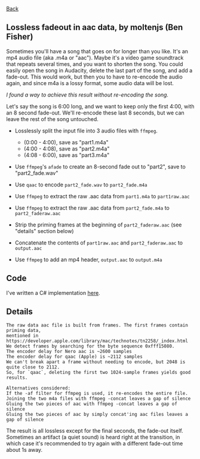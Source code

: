 
[Back](../addfadeout.md)

## Lossless fadeout in aac data, by moltenjs (Ben Fisher)

Sometimes you'll have a song that goes on for longer than you like. It's an mp4 audio file (aka .m4a or "aac"). Maybe it's a video game soundtrack that repeats several times, and you want to shorten the song. You could easily open the song in Audacity, delete the last part of the song, and add a fade-out. This would work, but then you to have to re-encode the audio again, and since m4a is a lossy format, some audio data will be lost.

*I found a way to achieve this result without re-encoding the song.*

Let's say the song is 6:00 long, and we want to keep only the first 4:00, with an 8 second fade-out. We'll re-encode these last 8 seconds, but we can leave the rest of the song untouched.

* Losslessly split the input file into 3 audio files with `ffmpeg`.

    * (0:00 - 4:00), save as "part1.m4a"
    * (4:00 - 4:08), save as "part2.m4a"
    * (4:08 - 6:00), save as "part3.m4a"

* Use `ffmpeg`'s `afade` to create an 8-second fade out to "part2", save to "part2_fade.wav"

* Use `qaac` to encode `part2_fade.wav` to `part2_fade.m4a`

* Use `ffmpeg` to extract the raw .aac data from `part1.m4a` to `part1raw.aac`

* Use `ffmpeg` to extract the raw .aac data from `part2_fade.m4a` to `part2_faderaw.aac`

* Strip the priming frames at the beginning of `part2_faderaw.aac` (see "details" section below)

* Concatenate the contents of `part1raw.aac` and `part2_faderaw.aac` to `output.aac`

* Use `ffmpeg` to add an mp4 header, `output.aac` to `output.m4a`

## Code

I've written a C# implementation [here](../src/ClassAacFadeout.cs).

## Details

    The raw data aac file is built from frames. The first frames contain priming data,
    mentioned in https://developer.apple.com/library/mac/technotes/tn2258/_index.html
    We detect frames by searching for the byte sequence 0xfff15080.
    The encoder delay for Nero aac is ~2600 samples
    The encoder delay for qaac (Apple) is ~2112 samples
    We can't break apart a frame without needing to encode, but 2048 is quite close to 2112.
    So, for `qaac`, deleting the first two 1024-sample frames yields good results.

    Alternatives considered:
    If the -af filter for ffmpeg is used, it re-encodes the entire file.
    Joining the two m4a files with ffmpeg -concat leaves a gap of silence
    Gluing the two pieces of aac with ffmpeg -concat leaves a gap of silence
    Gluing the two pieces of aac by simply concat'ing aac files leaves a gap of silence

The result is all lossless except for the final seconds, the fade-out itself. Sometimes an artifact (a quiet sound) is heard right at the transition, in which case it's recommended to try again with a different fade-out time about 1s away.
